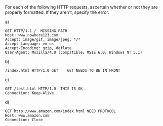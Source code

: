 For each of the following HTTP requests, ascertain whether or not they are properly formatted. If they aren't, specify the error.

a) 
```
GET HTTP/1.1 /  MISSING PATH 
Host: www.nowhere123.com
Accept: image/gif, image/jpeg, */*
Accept-Language: en-us
Accept-Encoding: gzip, deflate
User-Agent: Mozilla/4.0 (compatible; MSIE 6.0; Windows NT 5.1)

```
b)
```
/index.html HTTP/1.0 GET    GET NEEDS TO BE IN FRONT

```

c)
```
GET /test.html HTTP/1.0  THIS IS OK
Connection: Keep-Alive

```

d)
```
GET http://www.amazon.com/index.html NEED PROTOCOL
Host: www.amazon.com
Connection: Close

```